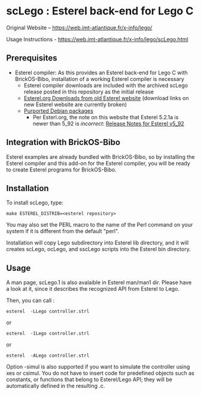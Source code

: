 scLego : Esterel back-end for Lego C
====================================

Original Website – https://web.imt-atlantique.fr/x-info/lego/

Usage Instructions - https://web.imt-atlantique.fr/x-info/lego/scLego.html


## Prerequisites
* Esterel compiler:  As this provides an Esterel back-end for Lego C with BrickOS-Bibo, installation of a working Esterel compiler is necessary
  + Esterel compiler downloads are included with the archived scLego release posted in this repository as the initial release
  + [Esterel.org Downloads from old Esterel website](http://www-sop.inria.fr/esterel.org/filesv5_92/Html/Downloads/Soft/SoftwareDownloads.htm) (download links on new Esterel website are currently broken)
  + [Purported Debian packages](https://www.df7cb.de/debian/esterel/)
    - Per Esterl.org, the note on this website that Esterel 5.2.1a is newer than 5_92 is _incorrect_:  [Release Notes for Esterel v5_92](http://www-sop.inria.fr/esterel.org/filesv5_92/Html/Downloads/Soft/ReleaseNotesV592.htm)
  

## Integration with BrickOS-Bibo
Esterel examples are already bundled with BrickOS-Bibo, so by installing
the Esterel compiler and this add-on for the Esterel compiler, you will
be ready to create Esterel programs for BrickOS-Bibo.


## Installation
To install scLego, type:

   `make ESTEREL_DISTRIB=<esterel repository>`

You may also set the PERL macro to the name of the Perl command on
your system if it is different from the default "perl".

Installation will copy Lego subdirectory into Esterel lib directory,
and it will creates scLego, ocLego, and sscLego scripts into the Esterel
bin directory.


## Usage
A man page, scLego.1 is also avalaible in Esterel man/man1 dir. Please
have a look at it, since it describes the recognized API from Esterel
to Lego.

Then, you can call :

   `esterel  -LLego controller.strl`

or

   `esterel  -ILego controller.strl`

or

   `esterel  -ALego controller.strl`

Option -simul is also supported if you want to simulate the controller 
using xes or csimul.  You do not have to insert code for predefined
objects such as constants, or functions that belong to Esterel/Lego
API; they will be automatically defined in the resulting .c.
